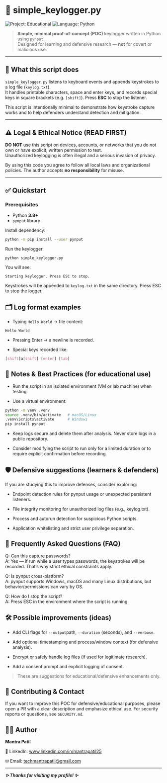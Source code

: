 # 📝 simple_keylogger.py

![Project: Educational](https://img.shields.io/badge/purpose-educational-blue.svg)
![Language: Python](https://img.shields.io/badge/language-Python-green.svg)

> **Simple, minimal proof-of-concept (POC)** keylogger written in Python using `pynput`.  
> Designed for learning and defensive research — **not** for covert or malicious use.

---

## 🔎 What this script does

`simple_keylogger.py` listens to keyboard events and appends keystrokes to a log file (`keylog.txt`).  
It handles printable characters, space and enter keys, and records special keys in square brackets (e.g. `[shift]`). Press **ESC** to stop the listener.

This script is intentionally minimal to demonstrate how keystroke capture works and to help defenders understand detection and mitigation.

---

## ⚠️ Legal & Ethical Notice (READ FIRST)

**DO NOT** use this script on devices, accounts, or networks that you do not own or have explicit, written permission to test.  
Unauthorized keylogging is often illegal and a serious invasion of privacy.

By using this code you agree to follow all local laws and organizational policies. The author accepts **no responsibility** for misuse.

---

## ✅ Quickstart

### Prerequisites
- Python **3.8+**
- `pynput` library

Install dependency:
```bash
python -m pip install --user pynput
```

Run the keylogger
```
python simple_keylogger.py
```

You will see:
```vbnet
Starting keylogger. Press ESC to stop.
```

Keystrokes will be appended to `keylog.txt` in the same directory. Press ESC to stop the logger.

## 🗂️ Log format examples

- Typing `Hello World` → file content:

```nginx
Hello World
```

- Pressing Enter → a newline is recorded.

- Special keys recorded like:

```css
[shift]a[shift] [enter] [tab]
```

## 🔧 Notes & Best Practices (for educational use)

- Run the script in an isolated environment (VM or lab machine) when testing.

- Use a virtual environment:
  
```bash
python -m venv .venv
source .venv/bin/activate   # macOS/Linux
.venv\Scripts\activate      # Windows
pip install pynput
```

- Keep logs secure and delete them after analysis. Never store logs in a public repository.

- Consider modifying the script to run only for a limited duration or to require explicit confirmation before recording.

## 🛡️ Defensive suggestions (learners & defenders)

If you are studying this to improve defenses, consider exploring:

- Endpoint detection rules for pynput usage or unexpected persistent listeners.

- File integrity monitoring for unauthorized log files (e.g., keylog.txt).

- Process and autorun detection for suspicious Python scripts.

- Application whitelisting and strict user privilege separation.

## 🧾 Frequently Asked Questions (FAQ)

Q: Can this capture passwords?<br>
A: Yes — if run while a user types passwords, the keystrokes will be recorded. That’s why strict ethical constraints apply.

Q: Is pynput cross-platform?<br>
A: pynput supports Windows, macOS and many Linux distributions, but behavior/permissions can vary by OS.

Q: How do I stop the script?<br>
A: Press ESC in the environment where the script is running.

## 🛠️ Possible improvements (ideas)

- Add CLI flags for `--output`path, `--duration` (seconds), and `--verbose`.

- Add optional timestamping and process/window context (for defensive analysis).

- Encrypt or safely handle log files (if used for legitimate research).

- Add a consent prompt and explicit logging of consent.

> These are suggestions for educational/defensive enhancements only.


## 🤝 Contributing & Contact

If you want to improve this POC for defensive/educational purposes, please open a PR with a clear description and emphasize ethical use. For security reports or questions, see `SECURITY.md`.


## 👨‍💻 Author

**Mantra Patil**

💼 LinkedIn: www.linkedin.com/in/mantrapatil25

✉ Email: techmantrapatil@gmail.com

---

***✨ Thanks for visiting my profile! ✨***






